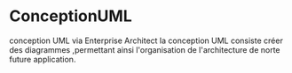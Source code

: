 # ConceptionUML
conception UML via Enterprise Architect
la conception UML consiste créer des diagrammes ,permettant ainsi l'organisation de l'architecture de norte future application.
